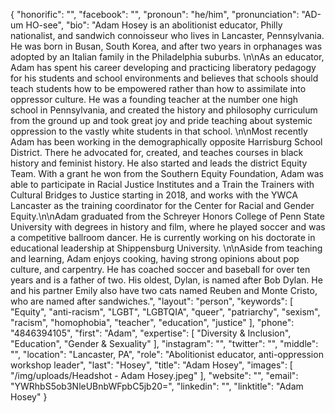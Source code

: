 {
  "honorific": "",
  "facebook": "",
  "pronoun": "he/him",
  "pronunciation": "AD-um HO-see",
  "bio": "Adam Hosey is an abolitionist educator, Philly nationalist, and sandwich connoisseur who lives in Lancaster, Pennsylvania. He was born in Busan, South Korea, and after two years in orphanages was adopted by an Italian family in the Philadelphia suburbs. \n\nAs an educator, Adam has spent his career developing and practicing liberatory pedagogy for his students and school environments and believes that schools should teach students how to be empowered rather than how to assimilate into oppressor culture. He was a founding teacher at the number one high school in Pennsylvania, and created the history and philosophy curriculum from the ground up and took great joy and pride teaching about systemic oppression to the vastly white students in that school. \n\nMost recently Adam has been working in the demographically opposite Harrisburg School District. There he advocated for, created, and teaches courses in black history and feminist history. He also started and leads the district Equity Team. With a grant he won from the Southern Equity Foundation, Adam was able to participate in Racial Justice Institutes and a Train the Trainers with Cultural Bridges to Justice starting in 2018, and works with the YWCA Lancaster as the training coordinator for the Center for Racial and Gender Equity.\n\nAdam graduated from the Schreyer Honors College of Penn State University with degrees in history and film, where he played soccer and was a competitive ballroom dancer. He is currently working on his doctorate in educational leadership at Shippensburg University. \n\nAside from teaching and learning, Adam enjoys cooking, having strong opinions about pop culture, and carpentry. He has coached soccer and baseball for over ten years and is a father of two. His oldest, Dylan, is named after Bob Dylan. He and his partner Emily also have two cats named Reuben and Monte Cristo, who are named after sandwiches.",
  "layout": "person",
  "keywords": [
    "Equity",
    "anti-racism",
    "LGBT",
    "LGBTQIA",
    "queer",
    "patriarchy",
    "sexism",
    "racism",
    "homophobia",
    "teacher",
    "education",
    "justice"
  ],
  "phone": "4846394105",
  "first": "Adam",
  "expertise": [
    "Diversity & Inclusion",
    "Education",
    "Gender & Sexuality"
  ],
  "instagram": "",
  "twitter": "",
  "middle": "",
  "location": "Lancaster, PA",
  "role": "Abolitionist educator, anti-oppression workshop leader",
  "last": "Hosey",
  "title": "Adam Hosey",
  "images": [
    "/img/uploads/Headshot - Adam Hosey.jpeg"
  ],
  "website": "",
  "email": "YWRhbS5ob3NleUBnbWFpbC5jb20=",
  "linkedin": "",
  "linktitle": "Adam Hosey"
}

